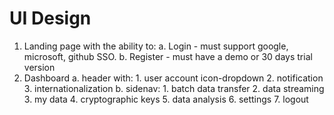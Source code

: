 # UI Design

1. Landing page with the ability to:
    a. Login - must support google, microsoft, github SSO.
    b. Register - must have a demo or 30 days trial version
2. Dashboard
    a. header with:
        1. user account icon-dropdown
        2. notification
        3. internationalization
    b. sidenav:
        1. batch data transfer
        2. data streaming
        3. my data
        4. cryptographic keys
        5. data analysis
        6. settings
        7. logout